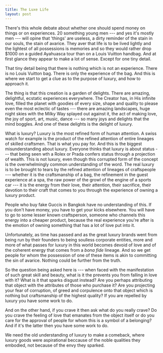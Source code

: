 ```yaml
---
title: The Luxe Life
layout: post
---
```

There's this whole debate about whether one should spend money on things or on experiences. 20 something young men --- and yes it's mostly men --- will opine that 'things' are useless, a dirty reminder of the stain in our souls, the stain of avarice. They aver that life is to be lived lightly and the lightest of all possessions is memories and so they would rather drop $1000 on a guided Ayahuasca tour than on a Louis Vuitton handbag. And at first glance they appear to make a lot of sense. Except for one tiny detail.

That tiny detail being that there is nothing which is not an experience. There is no Louis Vuitton bag. There is only the experience of the bag. And this is where we start to get a clue as to the purpose of luxury, and how to approach it.

The thing is that this creation is a garden of delights. There are amazing, delightful, ecstatic experiences everywhere. The Creator has, in His infinite love, filled the planet with goodies of every size, shape and quality to please even the most eclectic of tastes --- there are amazing landscapes, huge night skies with the Milky Way splayed out against it, the act of making love, the joy of sport, art, music, dance --- so many joys and delights that the mind boggles. And one of these delights is the delight of luxury.

<p></p>

What is luxury? Luxury is the most refined form of human attention. A swiss watch for example is the product of the refined attention of entire lineages of skilled craftsmen. That is what you pay for.
And this is the biggest misunderstanding about luxury. Everyone thinks that luxury is about status --- that being seen wth a Rolex or Prada confers status through a projection of wealth. This is not luxury, even though this corrupted form of the concept is the overwhelmingly common understanding of the word.
The real luxury is to be brought to tears by the refined attention of lineages of craftspeople --- whether it is the craftsmanship of a bag, the refinement in the guest experience at a spa, the raw power of the growl of the engine of a sports car --- it is the energy from their love, their attention, their sacrifice, their devotion to their craft that comes to you through the experience of owning a luxury product.

People who buy fake Guccis in Bangkok have no understanding of this. If you don't have money, you have to get your kicks elsewhere. You will have to go to some lesser known craftsperson, someone who channels this energy into a cheaper product, because the real experience you're after is the emotion of owning something that has a lot of love put into it.

Unfortunately, as time has passed and as the great luxury brands went from being run by their founders to being soulless corporate entities, more and more of what passes for luxury in this world becomes devoid of love and of the coherent energy that comes from a *bona fide* lineage. And so we get people for whom the possession of one of these items is akin to committing the sin of avarice. Nothing could be further from the truth.

So the question being asked here is --- when faced with the manifestation of such great skill and beauty, what is it the prevents you from falling in love with it? What is it that sparks disgust instead? Are you perhaps attributing that object with the attributes of those who purchase it? Are you projecting your fear of corruption, of greed and corpulence onto that object which is nothing but craftsmanship of the highest quality? If you are repelled by luxury you have some work to do.

And on the other hand, if you crave it then ask what do you really crave? Do you crave the feeling of love that emanates from the object itself or do you care for the approval of people for whom this is a symbol of a belonging? And if it's the latter then you have some work to do.

We need the old understanding of luxury to make a comeback, where luxury goods were aspirational beccause of the noble qualities they embodied, not because of the envy they sparked.
